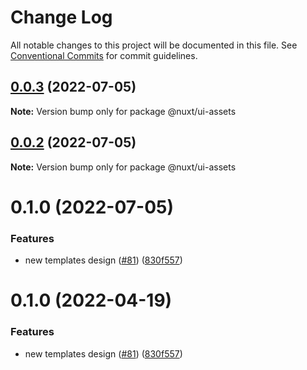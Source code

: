 # Change Log

All notable changes to this project will be documented in this file.
See [Conventional Commits](https://conventionalcommits.org) for commit guidelines.

## [0.0.3](https://github.com/nuxt/ui/compare/@nuxt/ui-assets@0.0.2...@nuxt/ui-assets@0.0.3) (2022-07-05)

**Note:** Version bump only for package @nuxt/ui-assets





## [0.0.2](https://github.com/nuxt/ui/compare/@nuxt/ui-assets@0.1.0...@nuxt/ui-assets@0.0.2) (2022-07-05)

**Note:** Version bump only for package @nuxt/ui-assets





# 0.1.0 (2022-07-05)


### Features

* new templates design ([#81](https://github.com/nuxt/ui/issues/81)) ([830f557](https://github.com/nuxt/ui/commit/830f55741d8ab0099afe1172c8e8e4e4040e3e4a))





# 0.1.0 (2022-04-19)


### Features

* new templates design ([#81](https://github.com/nuxt/ui/issues/81)) ([830f557](https://github.com/nuxt/ui/commit/830f55741d8ab0099afe1172c8e8e4e4040e3e4a))
